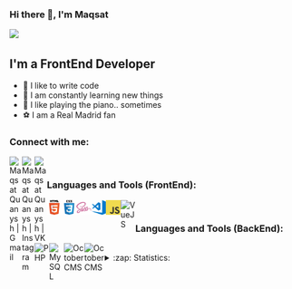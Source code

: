 ### Hi there 👋, I'm Maqsat

![](https://komarev.com/ghpvc/?username=VladKalachev)

## I'm a FrontEnd Developer

- 💪 I like to write code
- 🥅 I am constantly learning new things
- 🎹 I like playing the piano.. sometimes
- ⚽ I am a Real Madrid fan

### Connect with me:

[<img align="left" alt="MaqsatQuanysh | Gmail" width="22px" src="https://cdn.jsdelivr.net/npm/simple-icons@v3/icons/gmail.svg" />][gmail]
[<img align="left" alt="MaqsatQuanysh | Instagram" width="22px" src="https://cdn.jsdelivr.net/npm/simple-icons@v3/icons/instagram.svg" />][instagram]
[<img align="left" alt="MaqsatQuanysh | VK" width="22px" src="https://cdn.jsdelivr.net/npm/simple-icons@v3/icons/vk.svg" />][vk]

<br />

### Languages and Tools (FrontEnd):

<img align="left" alt="HTML5" width="26px" src="https://raw.githubusercontent.com/github/explore/80688e429a7d4ef2fca1e82350fe8e3517d3494d/topics/html/html.png" />
<img align="left" alt="CSS3" width="26px" src="https://raw.githubusercontent.com/github/explore/80688e429a7d4ef2fca1e82350fe8e3517d3494d/topics/css/css.png" />
<img align="left" alt="Sass" width="26px" src="https://raw.githubusercontent.com/github/explore/80688e429a7d4ef2fca1e82350fe8e3517d3494d/topics/sass/sass.png" />
<img align="left" alt="Visual Studio Code" width="26px" src="https://raw.githubusercontent.com/github/explore/80688e429a7d4ef2fca1e82350fe8e3517d3494d/topics/visual-studio-code/visual-studio-code.png" />
<img align="left" alt="JavaScript" width="26px" src="https://raw.githubusercontent.com/github/explore/80688e429a7d4ef2fca1e82350fe8e3517d3494d/topics/javascript/javascript.png" />
<img align="left" alt="VueJS" width="26px" src="https://devopedia.org/images/article/167/6446.1555250902.png" />

<br />

### Languages and Tools (BackEnd):

<img align="left" alt="PHP" width="26px" src="https://upload.wikimedia.org/wikipedia/commons/thumb/2/27/PHP-logo.svg/1280px-PHP-logo.svg.png" />
<img align="left" alt="MySQL" width="26px" src="https://e7.pngegg.com/pngimages/637/970/png-clipart-mysql-enterprise-website-development-oracle-corporation-computer-programming-mysql-logo-blue-text.png" />
<img align="left" alt="October CMS" width="36px" src="https://upload.wikimedia.org/wikipedia/commons/4/41/OctoberCMS.png" />
<img align="left" alt="October CMS" width="36px" src="https://upload.wikimedia.org/wikipedia/commons/b/b3/MODX_Logo.png" />
<br />

<details>
  <summary>:zap: Statistics:</summary>
   <img align="left" alt="codeSTACKr's GitHub Stats" src="https://github-readme-stats.vercel.app/api/top-langs/?username=maqswebdev&langs_count=8&layout=compact" />
    <br />
    <img align="left" alt="codeSTACKr's GitHub Stats" src="https://github-readme-stats.vercel.app/api?username=maqswebdev&show_icons=true" />
</details>

[gmail]: mailto:kuanyshovmaksat1@gmail.com
[instagram]: https://www.instagram.com/maaaaaqs/
[vk]: https://vk.com/id443439248

